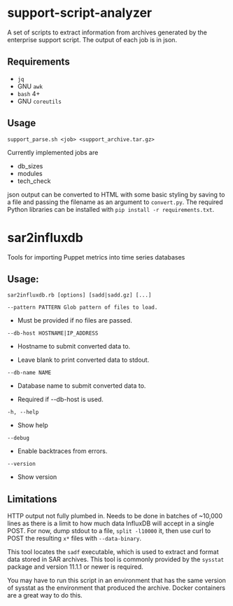 # support-script-analyzer

A set of scripts to extract information from archives generated by the enterprise support script.  The output of each job is in json.

## Requirements
* `jq`
* GNU `awk`
* `bash` 4+
* GNU `coreutils`

## Usage
```support_parse.sh <job> <support_archive.tar.gz>```

Currently implemented jobs are
* db_sizes
* modules
* tech_check

json output can be converted to HTML with some basic styling by saving to a file and passing the filename as an argument to `convert.py`.  The required Python libraries can be installed with `pip install -r requirements.txt`.


# sar2influxdb

 Tools for importing Puppet metrics into time series databases


## Usage: 

`
sar2influxdb.rb [options] [sadd|sadd.gz] [...]
`

`
--pattern PATTERN Glob pattern of files to load.
`
* Must be provided if no files are passed.

`--db-host HOSTNAME|IP_ADDRESS`

* Hostname to submit converted data to.

* Leave blank to print converted data to stdout.

`--db-name NAME`

* Database name to submit converted data to.

* Required if --db-host is used.

`-h, --help` 

* Show help

`--debug `
 
 * Enable backtraces from errors.

`--version` 
 * Show version

##  Limitations

HTTP output not fully plumbed in. Needs to be done in
batches of ~10,000 lines as there is a limit to how much
data InfluxDB will accept in a single POST. For now,
dump stdout to a file, `split -l10000` it, then use curl
to POST the resulting `x*` files with `--data-binary`.


This tool locates the `sadf` executable, which is
used to extract and format data stored in SAR archives.
This tool is commonly provided by the `sysstat` package
and version 11.1.1 or newer is required.


You may have to run this script in an environment that has the
same version of sysstat as the environment that produced the archive.
Docker containers are a great way to do this.





